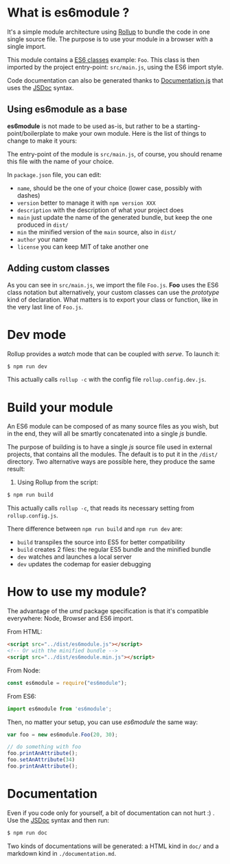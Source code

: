 # What is es6module ?
It's a simple module architecture using [Rollup](http://rollupjs.org) to bundle the code in one single source file. The purpose is to use your module in a browser with a single import.  

This module contains a [ES6 classes](https://developer.mozilla.org/en/docs/Web/JavaScript/Reference/Classes) example: `Foo`. This class is then imported by the project entry-point: `src/main.js`, using the ES6 import style.

Code documentation can also be generated thanks to [Documentation.js](http://documentation.js.org/) that uses the [JSDoc](http://usejsdoc.org/) syntax.

## Using es6module as a base
**es6module** is not made to be used as-is, but rather to be a starting-point/boilerplate to make your own module. Here is the list of things to change to make it yours:

The entry-point of the module is `src/main.js`, of course, you should rename this file with the name of your choice.

In `package.json` file, you can edit:
- `name`, should be the one of your choice (lower case, possibly with dashes)
- `version` better to manage it with `npm version XXX`
- `description` with the description of what your project does
- `main` just update the name of the generated bundle, but keep the one produced in `dist/`
- `min` the minified version of the `main` source, also in `dist/`
- `author` your name
- `license` you can keep MIT of take another one


## Adding custom classes
As you can see in `src/main.js`, we import the file `Foo.js`. **Foo** uses the ES6 class notation but alternatively, your custom classes can use the *prototype* kind of declaration. What matters is to export your class or function, like in the very last line of `Foo.js`.

# Dev mode
Rollup provides a *watch* mode that can be coupled with *serve*. To launch it:
```bash
$ npm run dev
```

This actually calls `rollup -c` with the config file `rollup.config.dev.js`.

# Build your module
An ES6 module can be composed of as many source files as you wish, but in the end, they will all be smartly concatenated into a single *js* bundle.

The purpose of building is to have a single *js* source file used in external projects, that contains all the modules. The default is to put it in the `/dist/` directory.
Two alternative ways are possible here, they produce the same result:

1. Using Rollup from the script:  
```bash
$ npm run build
```
This actually calls `rollup -c`, that reads its necessary setting from `rollup.config.js`.

There difference between `npm run build` and `npm run dev` are:
- `build` transpiles the source into ES5 for better compatibility
- `build` creates 2 files: the regular ES5 bundle and the minified bundle
- `dev` watches and launches a local server
- `dev` updates the codemap for easier debugging

# How to use my module?
The advantage of the *umd* package specification is that it's compatible everywhere: Node, Browser and ES6 import.

From HTML:
```html
<script src="../dist/es6module.js"></script>
<!-- Or with the minified bundle -->
<script src="../dist/es6module.min.js"></script>
```

From Node:
```js
const es6module = require("es6module");
```

From ES6:
```js
import es6module from 'es6module';
```

Then, no matter your setup, you can use *es6module* the same way:
```js
var foo = new es6module.Foo(20, 30);

// do something with foo
foo.printAnAttribute();
foo.setAnAttribute(34)
foo.printAnAttribute();
```

# Documentation
Even if you code only for yourself, a bit of documentation can not hurt :) .  
Use the [JSDoc](http://usejsdoc.org/) syntax and then run:  
```bash
$ npm run doc
```
Two kinds of documentations will be generated: a HTML kind in `doc/` and a markdown kind in `./documentation.md`.
